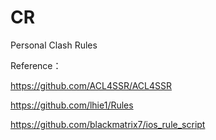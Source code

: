 # CR
Personal Clash Rules 

Reference：

https://github.com/ACL4SSR/ACL4SSR

https://github.com/lhie1/Rules

https://github.com/blackmatrix7/ios_rule_script
